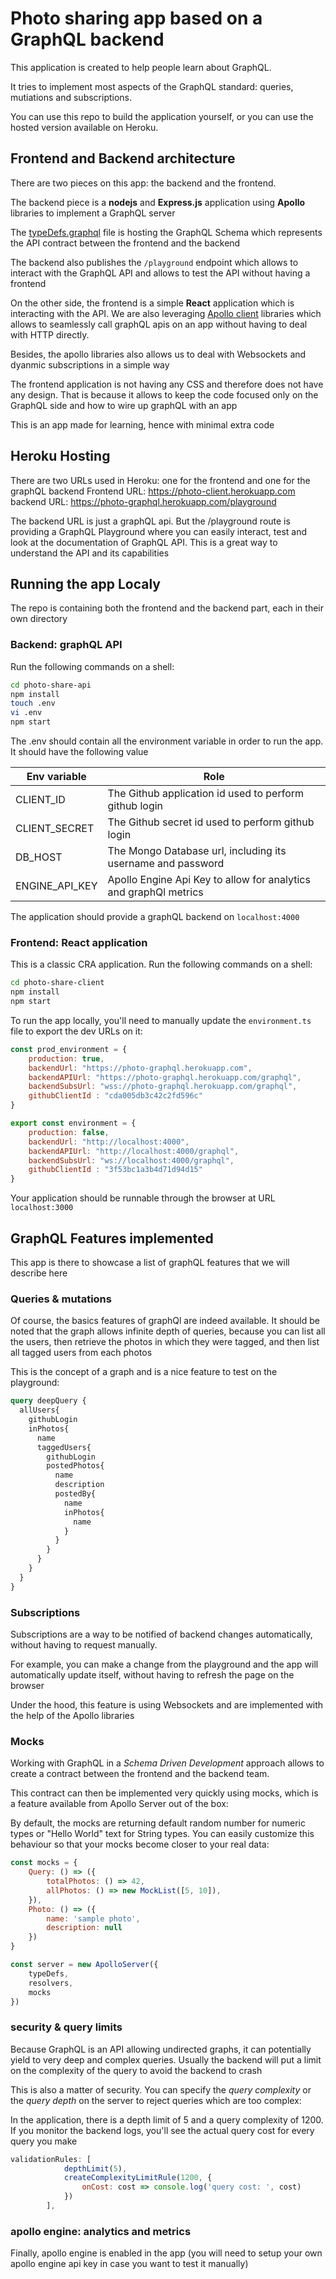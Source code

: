 # Photo sharing app based on a GraphQL backend

This application is created to help people learn about GraphQL. 

It tries to implement most aspects of the GraphQL standard: queries, mutiations and subscriptions.

You can use this repo to build the application yourself, or you can use the hosted version available on Heroku.

## Frontend and Backend architecture

There are two pieces on this app: the backend and the frontend.

The backend piece is a **nodejs** and **Express.js** application using **Apollo** libraries to implement a GraphQL server

The [typeDefs.graphql](photo-share-api/typeDefs.graphql) file is hosting the GraphQL Schema which represents the API contract between the frontend and the backend

The backend also publishes the `/playground` endpoint which allows to interact with the GraphQL API and allows to test the API without having a frontend

On the other side, the frontend is a simple **React** application which is interacting with the API. We are also leveraging [Apollo client](https://www.apollographql.com/docs/react/) 
libraries which allows to seamlessly call graphQL apis on an app without having to deal with HTTP directly. 

Besides, the apollo libraries also allows us to deal with Websockets and dyanmic subscriptions in a simple way

The frontend application is not having any CSS and therefore does not have any design. That is because it allows to keep the code focused only on the GraphQL side and how to wire up graphQL with an app

This is an app made for learning, hence with minimal extra code

## Heroku Hosting

There are two URLs used in Heroku: one for the frontend and one for the graphQL backend
Frontend URL: https://photo-client.herokuapp.com
backend URL: https://photo-graphql.herokuapp.com/playground

The backend URL is just a graphQL api. But the /playground route is providing a GraphQL Playground where you can easily interact, test and look at the documentation of GraphQL API.
This is a great way to understand the API and its capabilities

## Running the app Localy

The repo is containing both the frontend and the backend part, each in their own directory

### Backend: graphQL API

Run the following commands on a shell:

```bash
cd photo-share-api
npm install
touch .env
vi .env
npm start
```
The .env should contain all the environment variable in order to run the app. It should have the following value

| Env variable  | Role                                                  |
| ------------- | ----------------------------------------------------- |
|CLIENT_ID      |The Github application id used to perform github login |
|CLIENT_SECRET  |The Github secret id used to perform github login      |
|DB_HOST        |The Mongo Database url, including its username and password |
|ENGINE_API_KEY |Apollo Engine Api Key to allow for analytics and graphQl metrics |

The application should provide a graphQL backend on `localhost:4000`

### Frontend: React application

This is a classic CRA application. Run the following commands on a shell:

```bash
cd photo-share-client
npm install
npm start
```

To run the app locally, you'll need to manually update the `environment.ts` file to export the dev URLs on it:

```javascript
const prod_environment = {
    production: true,
    backendUrl: "https://photo-graphql.herokuapp.com",
    backendAPIUrl: "https://photo-graphql.herokuapp.com/graphql",
    backendSubsUrl: "wss://photo-graphql.herokuapp.com/graphql",
    githubClientId : "cda005db3c42c2fd596c"
}

export const environment = {
    production: false,
    backendUrl: "http://localhost:4000",
    backendAPIUrl: "http://localhost:4000/graphql",
    backendSubsUrl: "ws://localhost:4000/graphql",
    githubClientId : "3f53bc1a3b4d71d94d15"
}

```

Your application should be runnable through the browser at URL `localhost:3000`


## GraphQL Features implemented
This app is there to showcase a list of graphQL features that we will describe here

### Queries & mutations

Of course, the basics features of graphQl are indeed available.
It should be noted that the graph allows infinite depth of queries, because you can list all the users, then retrieve the photos in which they were tagged, and then list all tagged users from each photos

This is the concept of a graph and is a nice feature to test on the playground: 

```graphql
query deepQuery {
  allUsers{
    githubLogin
    inPhotos{
      name
      taggedUsers{
        githubLogin
        postedPhotos{
          name
          description
          postedBy{
            name
            inPhotos{
              name
            }
          }
        }
      }
    }
  }
}
```

### Subscriptions

Subscriptions are a way to be notified of backend changes automatically, without having to request manually. 

For example, you can make a change from the playground and the app will automatically update itself, without having to refresh the page on the browser

Under the hood, this feature is using Websockets and are implemented with the help of the Apollo libraries

### Mocks

Working with GraphQL in a *Schema Driven Development* approach allows to create a contract between the frontend and the backend team.

This contract can then be implemented very quickly using mocks, which is a feature available from Apollo Server out of the box:

By default, the mocks are returning default random number for numeric types or "Hello World" text for String types. You can easily customize this behaviour so that your mocks become closer to your real data:

```javascript
const mocks = {
    Query: () => ({
        totalPhotos: () => 42,
        allPhotos: () => new MockList([5, 10]),
    }),
    Photo: () => ({
        name: 'sample photo',
        description: null
    })
}

const server = new ApolloServer({
    typeDefs,
    resolvers,
    mocks
})

```

### security & query limits
Because GraphQL is an API allowing undirected graphs, it can potentially yield to very deep and complex queries. Usually the backend will put a limit on the complexity of the query to avoid the backend to crash

This is also a matter of security. You can specify the *query complexity* or the *query depth* on the server to reject queries which are too complex:

In the application, there is a depth limit of 5 and a query complexity of 1200. If you monitor the backend logs, you'll see the actual query cost for every query you make

```javascript
validationRules: [
            depthLimit(5),
            createComplexityLimitRule(1200, {
                onCost: cost => console.log('query cost: ', cost)
            })
        ],

```

### apollo engine: analytics and metrics

Finally, apollo engine is enabled in the app (you will need to setup your own apollo engine api key in case you want to test it manually)
